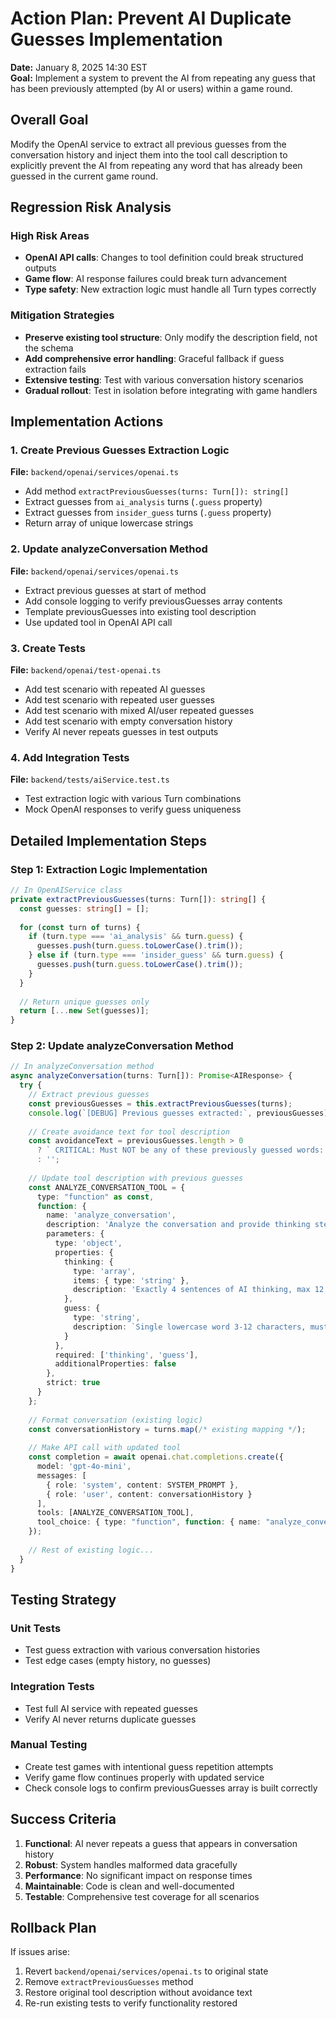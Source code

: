 # Action Plan: Prevent AI Duplicate Guesses Implementation

**Date:** January 8, 2025 14:30 EST  
**Goal:** Implement a system to prevent the AI from repeating any guess that has been previously attempted (by AI or users) within a game round.

## Overall Goal

Modify the OpenAI service to extract all previous guesses from the conversation history and inject them into the tool call description to explicitly prevent the AI from repeating any word that has already been guessed in the current game round.

## Regression Risk Analysis

### High Risk Areas
- **OpenAI API calls**: Changes to tool definition could break structured outputs
- **Game flow**: AI response failures could break turn advancement
- **Type safety**: New extraction logic must handle all Turn types correctly

### Mitigation Strategies
- **Preserve existing tool structure**: Only modify the description field, not the schema
- **Add comprehensive error handling**: Graceful fallback if guess extraction fails
- **Extensive testing**: Test with various conversation history scenarios
- **Gradual rollout**: Test in isolation before integrating with game handlers

## Implementation Actions

### 1. Create Previous Guesses Extraction Logic
**File:** `backend/openai/services/openai.ts`
- Add method `extractPreviousGuesses(turns: Turn[]): string[]`
- Extract guesses from `ai_analysis` turns (`.guess` property)
- Extract guesses from `insider_guess` turns (`.guess` property)
- Return array of unique lowercase strings

### 2. Update analyzeConversation Method
**File:** `backend/openai/services/openai.ts`
- Extract previous guesses at start of method
- Add console logging to verify previousGuesses array contents
- Template previousGuesses into existing tool description
- Use updated tool in OpenAI API call

### 3. Create Tests
**File:** `backend/openai/test-openai.ts`
- Add test scenario with repeated AI guesses
- Add test scenario with repeated user guesses  
- Add test scenario with mixed AI/user repeated guesses
- Add test scenario with empty conversation history
- Verify AI never repeats guesses in test outputs

### 4. Add Integration Tests
**File:** `backend/tests/aiService.test.ts`
- Test extraction logic with various Turn combinations
- Mock OpenAI responses to verify guess uniqueness

## Detailed Implementation Steps

### Step 1: Extraction Logic Implementation
```typescript
// In OpenAIService class
private extractPreviousGuesses(turns: Turn[]): string[] {
  const guesses: string[] = [];
  
  for (const turn of turns) {
    if (turn.type === 'ai_analysis' && turn.guess) {
      guesses.push(turn.guess.toLowerCase().trim());
    } else if (turn.type === 'insider_guess' && turn.guess) {
      guesses.push(turn.guess.toLowerCase().trim());
    }
  }
  
  // Return unique guesses only
  return [...new Set(guesses)];
}
```

### Step 2: Update analyzeConversation Method
```typescript
// In analyzeConversation method
async analyzeConversation(turns: Turn[]): Promise<AIResponse> {
  try {
    // Extract previous guesses
    const previousGuesses = this.extractPreviousGuesses(turns);
    console.log(`[DEBUG] Previous guesses extracted:`, previousGuesses);
    
    // Create avoidance text for tool description
    const avoidanceText = previousGuesses.length > 0 
      ? ` CRITICAL: Must NOT be any of these previously guessed words: ${previousGuesses.join(', ')}`
      : '';
    
    // Update tool description with previous guesses
    const ANALYZE_CONVERSATION_TOOL = {
      type: "function" as const,
      function: {
        name: 'analyze_conversation',
        description: 'Analyze the conversation and provide thinking steps and a guess for the secret word',
        parameters: {
          type: 'object',
          properties: {
            thinking: {
              type: 'array',
              items: { type: 'string' },
              description: 'Exactly 4 sentences of AI thinking, max 12 words each'
            },
            guess: {
              type: 'string',
              description: `Single lowercase word 3-12 characters, must be a regular everyday word.${avoidanceText}`
            }
          },
          required: ['thinking', 'guess'],
          additionalProperties: false
        },
        strict: true
      }
    };
    
    // Format conversation (existing logic)
    const conversationHistory = turns.map(/* existing mapping */);
    
    // Make API call with updated tool
    const completion = await openai.chat.completions.create({
      model: 'gpt-4o-mini',
      messages: [
        { role: 'system', content: SYSTEM_PROMPT },
        { role: 'user', content: conversationHistory }
      ],
      tools: [ANALYZE_CONVERSATION_TOOL],
      tool_choice: { type: "function", function: { name: "analyze_conversation" } }
    });
    
    // Rest of existing logic...
  }
}
```

## Testing Strategy

### Unit Tests
- Test guess extraction with various conversation histories
- Test edge cases (empty history, no guesses)

### Integration Tests  
- Test full AI service with repeated guesses
- Verify AI never returns duplicate guesses

### Manual Testing
- Create test games with intentional guess repetition attempts
- Verify game flow continues properly with updated service
- Check console logs to confirm previousGuesses array is built correctly

## Success Criteria

1. **Functional**: AI never repeats a guess that appears in conversation history
2. **Robust**: System handles malformed data gracefully
3. **Performance**: No significant impact on response times
4. **Maintainable**: Code is clean and well-documented
5. **Testable**: Comprehensive test coverage for all scenarios

## Rollback Plan

If issues arise:
1. Revert `backend/openai/services/openai.ts` to original state
2. Remove `extractPreviousGuesses` method
3. Restore original tool description without avoidance text
4. Re-run existing tests to verify functionality restored 